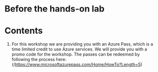 # Before the hands-on lab

# Contents

1. For this workshop we are providing you with an Azure Pass, which is a time limited credit to use Azure services. We will provide you with a promo code for the workshop. The passes can be redeemed by following the process here: (/https://www.microsoftazurepass.com/Home/HowTo?Length=5) 
